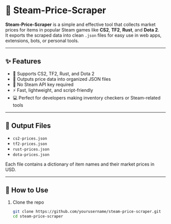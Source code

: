 # 🛒 Steam-Price-Scraper

**Steam-Price-Scraper** is a simple and effective tool that collects market prices for items in popular Steam games like **CS2**, **TF2**, **Rust**, and **Dota 2**.  
It exports the scraped data into clean `.json` files for easy use in web apps, extensions, bots, or personal tools.

---

## ✨ Features

- 🎯 Supports CS2, TF2, Rust, and Dota 2
- 💾 Outputs price data into organized JSON files
- 🔧 No Steam API key required
- ⚡ Fast, lightweight, and script-friendly
- 💻 Perfect for developers making inventory checkers or Steam-related tools

---

## 📁 Output Files

- `cs2-prices.json`
- `tf2-prices.json`
- `rust-prices.json`
- `dota-prices.json`

Each file contains a dictionary of item names and their market prices in USD.

---

## 🚀 How to Use

1. Clone the repo  
   ```bash
   git clone https://github.com/yourusername/steam-price-scraper.git
   cd steam-price-scraper
